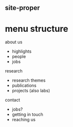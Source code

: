 ## site-proper

# menu structure

about us

* highlights
* people
* jobs

research

* research themes
* publications
* projects (also labs)

contact

* jobs?
* getting in touch 
* reaching us
